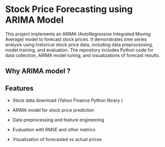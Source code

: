 # Stock Price Forecasting using ARIMA Model


This project implements an ARIMA (AutoRegressive Integrated Moving Average) model to forecast stock prices. It demonstrates time series analysis using historical stock price data, including data preprocessing, model training, and evaluation. The repository includes Python code for data collection, ARIMA model tuning, and visualizations of forecast results.

## Why ARIMA model ?





## Features

* Stock data download (Yahoo Finance Python library )
  
* ARIMA model for stock price prediction
  
* Data preprocessing and feature engineering
  
* Evaluation with RMSE and other metrics
  
* Visualization of forecasted vs actual prices


